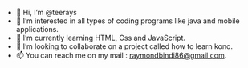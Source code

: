 - 👋 Hi, I’m @teerays
- 👀 I’m interested in all types of coding programs like java and mobile applications.
- 🌱 I’m currently learning HTML, Css and JavaScript.
- 💞️ I’m looking to collaborate on a project called how to learn kono.
- 📫 You can reach me on my mail : raymondbindi86@gmail.com.

<!---
teerays/teerays is a ✨ special ✨ repository because its `README.md` (this file) appears on your GitHub profile.
You can click the Preview link to take a look at your changes.
--->
